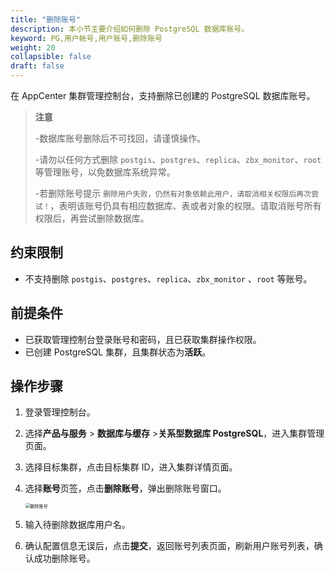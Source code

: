 ```yaml
---
title: "删除账号"
description: 本小节主要介绍如何删除 PostgreSQL 数据库账号。 
keyword: PG,用户帐号,用户账号,删除账号
weight: 20
collapsible: false
draft: false
---
```




在 AppCenter 集群管理控制台，支持删除已创建的 PostgreSQL 数据库账号。

> **注意**
> 
> -数据库账号删除后不可找回，请谨慎操作。
> 
> -请勿以任何方式删除 `postgis`、`postgres`、`replica`、`zbx_monitor`、`root` 等管理账号，以免数据库系统异常。
> 
> -若删除账号提示 `删除用户失败，仍然有对象依赖此用户，请取消相关权限后再次尝试！`，表明该账号仍具有相应数据库、表或者对象的权限。请取消账号所有权限后，再尝试删除数据库。

## 约束限制

- 不支持删除 `postgis`、`postgres`、`replica`、`zbx_monitor` 、`root` 等账号。

## 前提条件

- 已获取管理控制台登录账号和密码，且已获取集群操作权限。
- 已创建 PostgreSQL 集群，且集群状态为**活跃**。

## 操作步骤

1. 登录管理控制台。
2. 选择**产品与服务** > **数据库与缓存** >**关系型数据库 PostgreSQL**，进入集群管理页面。
3. 选择目标集群，点击目标集群 ID，进入集群详情页面。
4. 选择**账号**页签，点击**删除账号**，弹出删除账号窗口。
   
   <img src="../../../_images/del_user.png" alt="删除账号" style="zoom:50%;" />

5. 输入待删除数据库用户名。
6. 确认配置信息无误后，点击**提交**，返回账号列表页面，刷新用户账号列表，确认成功删除账号。
